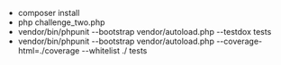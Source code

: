 * composer install
* php challenge_two.php
* vendor/bin/phpunit --bootstrap vendor/autoload.php --testdox tests
*  vendor/bin/phpunit --bootstrap vendor/autoload.php  --coverage-html=./coverage --whitelist ./ tests